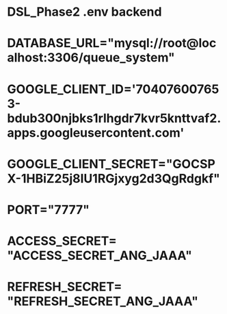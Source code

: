 # DSL_Phase2 .env backend

# DATABASE_URL="mysql://root@localhost:3306/queue_system"
# GOOGLE_CLIENT_ID='704076007653-bdub300njbks1rlhgdr7kvr5knttvaf2.apps.googleusercontent.com'
# GOOGLE_CLIENT_SECRET="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"
# PORT="7777"
# ACCESS_SECRET= "ACCESS_SECRET_ANG_JAAA"
# REFRESH_SECRET= "REFRESH_SECRET_ANG_JAAA"

